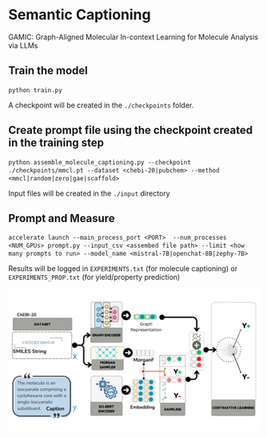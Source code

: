 # Semantic Captioning
GAMIC: Graph-Aligned Molecular In-context Learning for Molecule Analysis via LLMs

## Train the model
```
python train.py
```
A checkpoint will be created in the `./checkpoints` folder.

## Create prompt file using the checkpoint created in the training step
```
python assemble_molecule_captioning.py --checkpoint ./checkpoints/mmcl.pt --dataset <chebi-20|pubchem> --method <mmcl|random|zero|gae|scaffold>
```
Input files will be created in the `./input` directory

## Prompt and Measure
```
accelerate launch --main_process_port <PORT>  --num_processes <NUM_GPUs> prompt.py --input_csv <assembed file path> --limit <how many prompts to run> --model_name <mistral-7B|openchat-8B|zephy-7B> 
```

Results will be logged in `EXPERIMENTS.txt` (for molecule captioning) or `EXPERIMENTS_PROP.txt` (for yield/property prediction)

![Model](assets/teaser.png)

